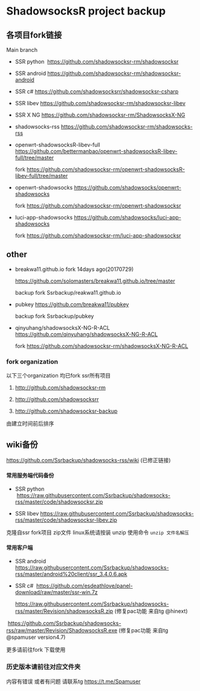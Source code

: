 # ShadowsocksR project backup

## 各项目fork链接

  Main branch

* SSR python  https://github.com/shadowsocksr-rm/shadowsocksr

* SSR android https://github.com/shadowsocksr-rm/shadowsocksr-android

* SSR c# https://github.com/shadowsocksrr/shadowsocksr-csharp

* SSR libev https://github.com/shadowsocksr-rm/shadowsocksr-libev

* SSR X NG https://github.com/shadowsocksr-rm/ShadowsocksX-NG

* shadowsocks-rss https://github.com/shadowsocksr-rm/shadowsocks-rss

* openwrt-shadowsocksR-libev-full https://github.com/bettermanbao/openwrt-shadowsocksR-libev-full/tree/master

  fork https://github.com/shadowsocksr-rm/openwrt-shadowsocksR-libev-full/tree/master

* openwrt-shadowsocks https://github.com/shadowsocks/openwrt-shadowsocks

  fork https://github.com/shadowsocksr-rm/openwrt-shadowsocksr
  
* luci-app-shadowsocks https://github.com/shadowsocks/luci-app-shadowsocks
  
  fork https://github.com/shadowsocksr-rm/luci-app-shadowsocksr
  

## other

* breakwa11.github.io fork 14days ago(20170729)

  https://github.com/solomasters/breakwa11.github.io/tree/master

  backup fork Ssrbackup/reakwa11.github.io

* pubkey https://github.com/breakwa11/pubkey

  backup fork Ssrbackup/pubkey
  
* qinyuhang/shadowsocksX-NG-R-ACL https://github.com/qinyuhang/shadowsocksX-NG-R-ACL
  
  fork https://github.com/shadowsocksr-rm/shadowsocksX-NG-R-ACL

### fork organization

以下三个organization 均已fork ssr所有项目

1. http://github.com/shadowsocksr-rm

2. http://github.com/shadowsocksrr

3. http://github.com/shadowsocksr-backup


由建立时间前后排序

## wiki备份

https://github.com/Ssrbackup/shadowsocks-rss/wiki  (已修正链接)

#### 常用服务端代码备份

* SSR python  https://raw.githubusercontent.com/Ssrbackup/shadowsocks-rss/master/code/shadowsocksr.zip

* SSR libev https://raw.githubusercontent.com/Ssrbackup/shadowsocks-rss/master/code/shadowsocksr-libev.zip

克隆自ssr fork项目 zip文件 linux系统请按装 unzip   使用命令  `unzip 文件名解压`

#### 常用客户端

* SSR android   https://raw.githubusercontent.com/Ssrbackup/shadowsocks-rss/master/android%20client/ssr_3.4.0.6.apk

* SSR c#  https://github.com/esdeathlove/panel-download/raw/master/ssr-win.7z
 
  https://raw.githubusercontent.com/Ssrbackup/shadowsocks-rss/master/Revision/shadowsocksR.zip (修复pac功能 来自tg @hinext)

  https://github.com/Ssrbackup/shadowsocks-rss/raw/master/Revision/ShadowsocksR.exe (修复pac功能 来自tg @spamuser version4.7)
  
  
  
  更多请前往fork 下载使用

### 历史版本请前往对应文件夹

内容有错误 或者有问题 请联系tg https://t.me/Spamuser
